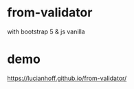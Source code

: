 # from-validator
with bootstrap 5 &amp; js vanilla

# demo 
https://lucianhoff.github.io/from-validator/
